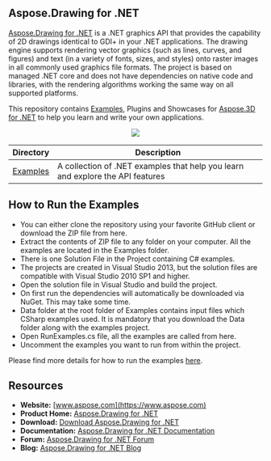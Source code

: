 ## Aspose.Drawing for .NET

[Aspose.Drawing for .NET](https://products.aspose.com/drawing/net) is a .NET graphics API that provides the capability of 2D drawings identical to GDI+ in your .NET applications. The drawing engine supports rendering vector graphics (such as lines, curves, and figures) and text (in a variety of fonts, sizes, and styles) onto raster images in all commonly used graphics file formats. The project is based on managed .NET core and does not have dependencies on native code and libraries, with the rendering algorithms working the same way on all supported platforms.

This repository contains [Examples](Examples), Plugins and Showcases for [Aspose.3D for .NET](https://products.aspose.com/Drawing/net) to help you learn and write your own applications.

<p align="center">

  <a title="Download complete Aspose.Drawing for .NET source code" href="https://github.com/aspose-Drawing/Aspose.Drawing-for-.NET/archive/master.zip">
	<img src="http://i.imgur.com/hwNhrGZ.png" />
  </a>
</p>

Directory | Description
--------- | -----------
[Examples](Examples)  | A collection of .NET examples that help you learn and explore the API features

## How to Run the Examples

+ You can either clone the repository using your favorite GitHub client or download the ZIP file from here.
+ Extract the contents of ZIP file to any folder on your computer. All the examples are located in the Examples folder.
+ There is one Solution File in the Project containing C# examples.
+ The projects are created in Visual Studio 2013, but the solution files are compatible with Visual Studio 2010 SP1 and higher.
+ Open the solution file in Visual Studio and build the project.
+ On first run the dependencies will automatically be downloaded via NuGet. This may take some time.
+ Data folder at the root folder of Examples contains input files which CSharp examples used. It is mandatory that you download the Data folder along with the examples project.
+ Open RunExamples.cs file, all the examples are called from here.
+ Uncomment the examples you want to run from within the project.

Please find more details for how to run the examples [here](https://docs.aspose.com/display/drawingnet/How+to+Run+the+Examples).

## Resources

+ **Website:** [www.aspose.com](https://www.aspose.com)
+ **Product Home:** [Aspose.Drawing for .NET](https://products.aspose.com/Drawing/net)
+ **Download:** [Download Aspose.Drawing for .NET](https://www.nuget.org/packages/Aspose.Drawing)
+ **Documentation:** [Aspose.Drawing for .NET Documentation](https://docs.aspose.com//display/Drawingnet/Home)
+ **Forum:** [Aspose.Drawing for .NET Forum](https://forum.aspose.com/c/Drawing)
+ **Blog:** [Aspose.Drawing for .NET Blog](https://blog.aspose.com/category/aspose-products/aspose-Drawing-product-family/)
